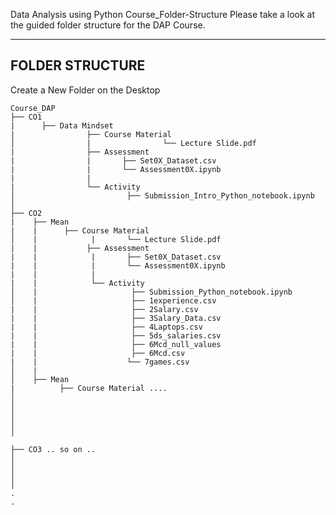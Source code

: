 Data Analysis using Python Course_Folder-Structure
Please take a look at the guided folder structure for the DAP Course.

----------------------
FOLDER STRUCTURE 
----------------------

Create a New Folder on the Desktop
```
Course_DAP 
├── CO1 
|      ├── Data Mindset
|                ├── Course Material 
│                |                └── Lecture Slide.pdf
|                ├── Assessment 
|                |       ├── Set0X_Dataset.csv
|                |       └── Assessment0X.ipynb
|                |
|                └── Activity    
│                         ├── Submission_Intro_Python_notebook.ipynb
│                         
├── CO2
|    ├── Mean  
|    |      ├── Course Material 
│    |            |       └── Lecture Slide.pdf
|    |           ├── Assessment 
|    |            |       ├── Set0X_Dataset.csv
|    |            |       └── Assessment0X.ipynb
|    |            |
|    |            └── Activity    
│    |                     ├── Submission_Python_notebook.ipynb
│    |                     ├── 1experience.csv 
|    |                     ├── 2Salary.csv
|    |                     ├── 3Salary_Data.csv
|    |                     ├── 4Laptops.csv
|    |                     ├── 5ds_salaries.csv
|    |                     ├── 6Mcd_null_values
|    |                     ├── 6Mcd.csv
|    |                    └── 7games.csv
│    |
│    ├── Mean  
|          ├── Course Material ....
│
│
│
│
│

├── CO3 .. so on ..
│ 
│ 
│
│ 
.
.
```
